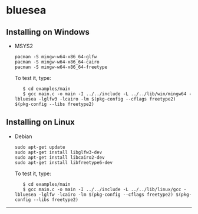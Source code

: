 # bluesea

## Installing on Windows

- MSYS2

   ```
   pacman -S mingw-w64-x86_64-glfw
   pacman -S mingw-w64-x86_64-cairo
   pacman -S mingw-w64-x86_64-freetype
   ```
   To test it, type:

   ```
      $ cd examples/main
      $ gcc main.c -o main -I ../../include -L ../../lib/win/mingw64 -lbluesea -lglfw3 -lcairo -lm $(pkg-config --cflags freetype2) $(pkg-config --libs freetype2)
   ```

## Installing on Linux

- Debian

   ```
   sudo apt-get update
   sudo apt-get install libglfw3-dev
   sudo apt-get install libcairo2-dev
   sudo apt-get install libfreetype6-dev
   ```
   To test it, type:

   ```
      $ cd examples/main
      $ gcc main.c -o main -I ../../include -L ../../lib/linux/gcc -lbluesea -lglfw -lcairo -lm $(pkg-config --cflags freetype2) $(pkg-config --libs freetype2)
   ```

---
